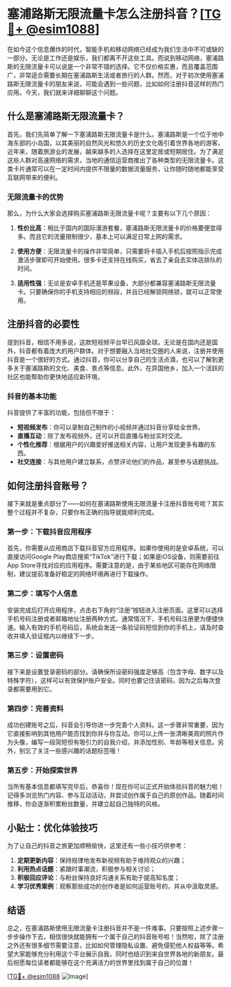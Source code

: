 # 塞浦路斯无限流量卡怎么注册抖音？[[TG💪+ @esim1088](https://t.me/s/esim1088)]

在如今这个信息爆炸的时代，智能手机和移动网络已经成为我们生活中不可或缺的一部分。无论是工作还是娱乐，我们都离不开这些工具。而说到移动网络，塞浦路斯的无限流量卡可以说是一个非常不错的选择。它不仅价格实惠，而且覆盖范围广，非常适合需要长期在塞浦路斯生活或者旅行的人群。然而，对于初次使用塞浦路斯无限流量卡的朋友来说，可能会遇到一些问题，比如如何注册抖音这样的热门应用。今天，我们就来详细聊聊这个问题。

## 什么是塞浦路斯无限流量卡？

首先，我们先简单了解一下塞浦路斯无限流量卡是什么。塞浦路斯是一个位于地中海东部的小岛国，以其美丽的自然风光和悠久的历史文化吸引着世界各地的游客。近年来，随着旅游业的发展，越来越多的人选择在这里定居或短期居住。为了满足这些人群对高速网络的需求，当地的通信运营商推出了各种类型的无限流量卡。这类卡片通常可以在一定时间内提供不限量的数据流量服务，让你随时随地都能享受互联网带来的便利。

### 无限流量卡的优势

那么，为什么大家会选择购买塞浦路斯无限流量卡呢？主要有以下几个原因：

1. **性价比高**：相比于国内的国际漫游套餐，塞浦路斯无限流量卡的价格要便宜得多。而且它的流量限制很少，基本上可以满足日常上网的需求。
   
2. **使用方便**：无限流量卡的操作非常简单，只需要将卡插入手机后按照指示完成激活步骤即可开始使用。很多卡还支持在线购买，省去了亲自去实体店排队的时间。

3. **适用性强**：无论是安卓手机还是苹果设备，大部分都兼容塞浦路斯无限流量卡。只要确保你的手机支持相应的频段，并且已经解锁网络锁，就可以正常使用。

## 注册抖音的必要性

提到抖音，相信不用多说，这款短视频平台早已风靡全球。无论是在国内还是国外，抖音都有着庞大的用户群体。对于想要融入当地社交圈的人来说，注册并使用抖音是一个很好的方式。通过抖音，你可以分享自己的生活点滴，也可以了解到更多关于塞浦路斯的文化、美食、景点等信息。此外，在异国他乡，加入一个活跃的社区也能帮助你更快地适应新环境。

### 抖音的基本功能

抖音提供了丰富的功能，包括但不限于：

- **短视频发布**：你可以录制自己制作的小视频并通过抖音分享给全世界。
- **直播互动**：除了发布视频外，还可以开启直播与粉丝实时交流。
- **个性化推荐**：根据用户的兴趣爱好推送相关内容，让用户发现更多有趣的东西。
- **社交连接**：与其他用户建立联系，点赞评论他们的作品，甚至参与话题挑战。

## 如何注册抖音账号？

接下来就是重点部分了——如何在塞浦路斯使用无限流量卡注册抖音账号呢？其实整个过程并不复杂，只要你有正确的指导就能顺利完成。

### 第一步：下载抖音应用程序

首先，你需要从应用商店下载抖音官方应用程序。如果你使用的是安卓系统，可以直接访问Google Play商店搜索“TikTok”进行下载；如果是iOS设备，则需要前往App Store寻找对应的应用程序。需要注意的是，由于某些地区可能存在网络限制，建议提前准备好稳定的网络环境再进行下载操作。

### 第二步：填写个人信息

安装完成后打开应用程序，点击右下角的“注册”按钮进入注册页面。这里可以选择手机号码注册或者邮箱地址注册两种方式。通常情况下，手机号码注册更为便捷快速。输入有效的手机号码后，系统会发送一条验证码短信到你的手机上，请及时查收并填入验证框内以继续下一步。

### 第三步：设置密码

接下来是设置登录密码的部分。请确保所设密码强度足够高（包含字母、数字以及特殊字符），这样可以有效保护账户安全。同时也要记住该密码，因为之后每次登录都需要用到它。

### 第四步：完善资料

成功创建账号之后，抖音会引导你进一步完善个人资料。这一步骤非常重要，因为它直接影响到其他用户能否找到你并与你互动。你可以上传一张清晰美观的照片作为头像，编写一段简短但有吸引力的自我介绍，并添加性别、年龄等相关信息。另外，别忘了关注一些感兴趣的话题标签哦！

### 第五步：开始探索世界

当所有基本信息都填写完毕后，恭喜你！现在你可以正式开始体验抖音的魅力啦！记得多浏览热门内容、参与互动活动，并尝试创作属于自己的原创作品。随着时间推移，你会逐渐积累粉丝数量，并建立起自己独特的风格。

## 小贴士：优化体验技巧

为了让自己的抖音之旅更加顺畅愉快，这里还有一些小技巧供参考：

1. **定期更新内容**：保持规律地发布新视频有助于维持观众的兴趣；
2. **利用热点话题**：紧跟时事潮流，积极参与相关讨论；
3. **积极回应评论**：与粉丝保持良好沟通关系有助于提高知名度；
4. **学习优秀案例**：观察那些成功的创作者是如何运营账号的，并从中汲取灵感。

## 结语

总之，在塞浦路斯使用无限流量卡注册抖音并不是一件难事。只要按照上述步骤一步步操作下去，相信很快就能拥有一个属于自己的抖音账号啦！当然啦，除了注册之外还有很多细节需要注意，比如如何管理隐私设置、避免侵犯他人权益等等。希望大家能够充分利用这个平台展示自我，同时也结识到来自世界各地的新朋友。最后祝愿每位读者都能够在这个充满活力的世界里找到属于自己的位置！

[[TG💪+ @esim1088](https://t.me/s/esim1088) ![Image](https://i.postimg.cc/4NQfJmqS/Snipaste-2025-05-13-00-14-12.png)]